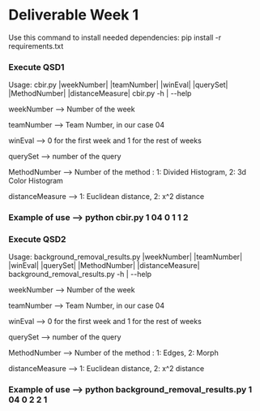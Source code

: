 
# Deliverable Week 1

Use this command to install needed dependencies:
pip install -r requirements.txt

### Execute QSD1

Usage:
  cbir.py |weekNumber| |teamNumber| |winEval| |querySet| |MethodNumber| |distanceMeasure|
  cbir.py -h | --help
  
  weekNumber --> Number of the week

  teamNumber --> Team Number, in our case 04
  
  winEval --> 0 for the first week and 1 for the rest of weeks
  
  querySet --> number of the query
  
  MethodNumber --> Number of the method : 1: Divided Histogram, 2: 3d Color Histogram
  
  distanceMeasure --> 1: Euclidean distance, 2: x^2 distance
  
  ### Example of use --> python cbir.py 1 04 0 1 1 2


### Execute QSD2

Usage:
  background_removal_results.py |weekNumber| |teamNumber| |winEval| |querySet| |MethodNumber| |distanceMeasure| 
  background_removal_results.py -h | --help
  
  weekNumber --> Number of the week
  
  teamNumber --> Team Number, in our case 04
  
  winEval --> 0 for the first week and 1 for the rest of weeks
  
  querySet --> number of the query
  
  MethodNumber --> Number of the method : 1: Edges, 2: Morph
  
  distanceMeasure --> 1: Euclidean distance, 2: x^2 distance
  
  ### Example of use --> python background_removal_results.py 1 04 0 2 2 1




